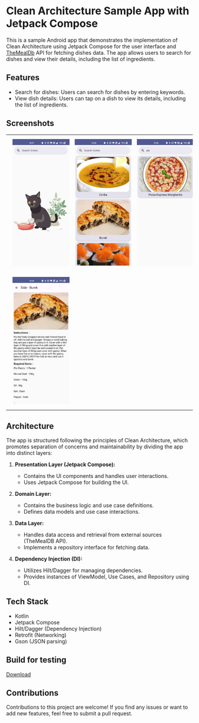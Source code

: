 # Clean Architecture Sample App with Jetpack Compose

This is a sample Android app that demonstrates the implementation of Clean Architecture using 
Jetpack Compose for the user interface and [TheMealDb](https://www.themealdb.com/) API for fetching
dishes data. The app allows users to search for dishes and view their details, including the list of
ingredients.

## Features

- Search for dishes: Users can search for dishes by entering keywords.
- View dish details: Users can tap on a dish to view its details, including the list of ingredients.

## Screenshots

|                                                                     |                                                                     |                                                                      |
|---------------------------------------------------------------------|---------------------------------------------------------------------|----------------------------------------------------------------------|
| <img src="screenshots/1.JPEG" width="200" hspace="10" vspace="10"/> | <img src="screenshots/2.JPEG" width="200" hspace="10" vspace="10"/> | <img src="screenshots/3.JPEG" width="200" hspace="10" vspace="10" /> |
| <img src="screenshots/4.JPEG" width="200" hspace="10" vspace="10"/> |

## Architecture

The app is structured following the principles of Clean Architecture, which promotes separation of 
concerns and maintainability by dividing the app into distinct layers:

1. **Presentation Layer (Jetpack Compose):**
    - Contains the UI components and handles user interactions.
    - Uses Jetpack Compose for building the UI.

2. **Domain Layer:**
    - Contains the business logic and use case definitions.
    - Defines data models and use case interactions.

3. **Data Layer:**
    - Handles data access and retrieval from external sources (TheMealDB API).
    - Implements a repository interface for fetching data.

4. **Dependency Injection (DI):**
    - Utilizes Hilt/Dagger for managing dependencies.
    - Provides instances of ViewModel, Use Cases, and Repository using DI.

## Tech Stack

- Kotlin
- Jetpack Compose
- Hilt/Dagger (Dependency Injection)
- Retrofit (Networking)
- Gson (JSON parsing)

## Build for testing

<a href="/apk/CleanArchitectureMealApp.apk" title="Download" download>Download</a>

## Contributions

Contributions to this project are welcome! If you find any issues or want to add new features, feel 
free to submit a pull request.